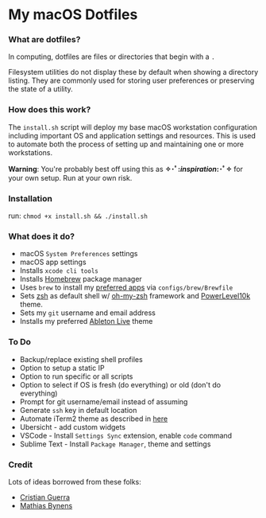 # My macOS Dotfiles

### What are dotfiles?

In computing, dotfiles are files or directories that begin with a `.`

Filesystem utilities do not display these by default when showing a directory listing. They are commonly used for storing user preferences or preserving the state of a utility.

### How does this work?

The `install.sh` script will deploy my base macOS workstation configuration including important OS and application settings and resources. This is used to automate both the process of setting up and maintaining one or more workstations.

**Warning**: You're probably best off using this as **✧･ﾟ:_inspiration_:･ﾟ✧** for your own setup. Run at your own risk.

### Installation

run: `chmod +x install.sh && ./install.sh`

### What does it do?

- macOS `System Preferences` settings
- macOS app settings
- Installs `xcode cli tools`
- Installs [Homebrew](https://brew.sh/) package manager
- Uses `brew` to install my [preferred apps](https://github.com/samkasman/macOS-Dotfiles/blob/master/configs/brew/Brewfile) via `configs/brew/Brewfile`
- Sets [zsh](http://zsh.sourceforge.net/) as default shell w/ [oh-my-zsh](https://github.com/robbyrussell/oh-my-zsh) framework and [PowerLevel10k](https://github.com/romkatv/powerlevel10k) theme.
- Sets my `git` username and email address
- Installs my preferred [Ableton Live](https://www.ableton.com/en/live/) theme

### To Do

- Backup/replace existing shell profiles
- Option to setup a static IP
- Option to run specific or all scripts
- Option to select if OS is fresh (do everything) or old (don't do everything)
- Prompt for git username/email instead of assuming
- Generate `ssh` key in default location
- Automate iTerm2 theme as described in [here](https://github.com/mbadolato/iTerm2-Color-Schemes/issues/140)
- Ubersicht - add custom widgets
- VSCode - Install `Settings Sync` extension, enable `code` command
- Sublime Text - Install `Package Manager`, theme and settings

### Credit

Lots of ideas borrowed from these folks:
- [Cristian Guerra](https://github.com/explorador)
- [Mathias Bynens](https://github.com/mathiasbynens)
